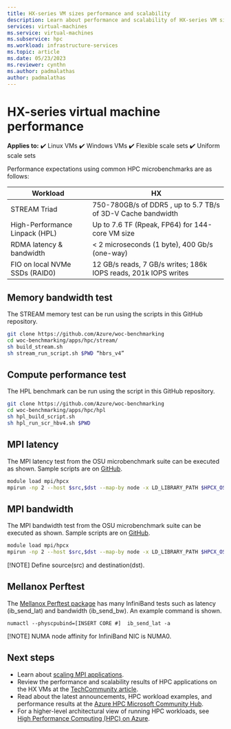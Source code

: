 ```yaml
---
title: HX-series VM sizes performance and scalability
description: Learn about performance and scalability of HX-series VM sizes in Azure.  
services: virtual-machines 
ms.service: virtual-machines 
ms.subservice: hpc
ms.workload: infrastructure-services 
ms.topic: article 
ms.date: 05/23/2023 
ms.reviewer: cynthn
ms.author: padmalathas
author: padmalathas
---
```


# HX-series virtual machine performance

**Applies to:** :heavy_check_mark: Linux VMs :heavy_check_mark: Windows VMs :heavy_check_mark: Flexible scale sets :heavy_check_mark: Uniform scale sets

Performance expectations using common HPC microbenchmarks are as follows:

| Workload                                        | HX                                                                |
|-------------------------------------------------|-------------------------------------------------------------------|
| STREAM Triad                                    | 750-780GB/s of DDR5 , up to 5.7 TB/s of 3D-V Cache bandwidth                                                    |
| High-Performance Linpack (HPL)                  | Up to 7.6 TF (Rpeak, FP64) for 144-core VM size                   |
| RDMA latency & bandwidth                        | < 2 microseconds (1 byte), 400 Gb/s (one-way)                     |
| FIO on local NVMe SSDs (RAID0)                  | 12 GB/s reads, 7 GB/s writes; 186k IOPS reads, 201k IOPS writes   |

## Memory bandwidth test

The STREAM memory test can be run using the scripts in this GitHub repository. 
```bash
git clone https://github.com/Azure/woc-benchmarking 
cd woc-benchmarking/apps/hpc/stream/ 
sh build_stream.sh 
sh stream_run_script.sh $PWD “hbrs_v4” 
```
## Compute performance test 

The HPL benchmark can be run using the script in this GitHub repository. 
```bash
git clone https://github.com/Azure/woc-benchmarking 
cd woc-benchmarking/apps/hpc/hpl 
sh hpl_build_script.sh 
sh hpl_run_scr_hbv4.sh $PWD 
```

## MPI latency

The MPI latency test from the OSU microbenchmark suite can be executed as shown. Sample scripts are on [GitHub](https://github.com/Azure/azurehpc/tree/master/apps/health_checks).

```bash
module load mpi/hpcx 
mpirun -np 2 --host $src,$dst --map-by node -x LD_LIBRARY_PATH $HPCX_OSU_DIR/osu_latency
```

## MPI bandwidth
The MPI bandwidth test from the OSU microbenchmark suite can be executed as shown. Sample scripts are on [GitHub](https://github.com/Azure/azurehpc/tree/master/apps/health_checks).

```bash
module load mpi/hpcx 
mpirun -np 2 --host $src,$dst --map-by node -x LD_LIBRARY_PATH $HPCX_OSU_DIR/osu_bw
```

[!NOTE]
Define source(src) and destination(dst).

## Mellanox Perftest
The [Mellanox Perftest package](https://github.com/linux-rdma/perftest) has many InfiniBand tests such as latency (ib_send_lat) and bandwidth (ib_send_bw). An example command is shown.
```console
numactl --physcpubind=[INSERT CORE #]  ib_send_lat -a
```
[!NOTE]
NUMA node affinity for InfiniBand NIC is NUMA0.

## Next steps
- Learn about [scaling MPI applications](./workloads/hpc/compiling-scaling-applications.md).
- Review the performance and scalability results of HPC applications on the HX VMs at the [TechCommunity article](https://techcommunity.microsoft.com/t5/azure-compute/hpc-performance-and-scalability-results-with-azure-hbv4-vms/bc-p/2235843).
- Read about the latest announcements, HPC workload examples, and performance results at the [Azure HPC Microsoft Community Hub](https://techcommunity.microsoft.com/t5/azure-high-performance-computing/bg-p/AzureHighPerformanceComputingBlog).
- For a higher-level architectural view of running HPC workloads, see [High Performance Computing (HPC) on Azure](/azure/architecture/topics/high-performance-computing/).


